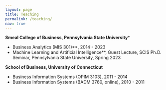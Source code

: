 ```yaml
---
layout: page
title: Teaching
permalink: /teaching/
nav: true
---
```



**Smeal College of Business, Pennsylvania State University***
- Business Analytics (MIS 301)**, 2014 - 2023
- Machine Learning and Artificial Intelligence**, Guest Lecture, SCIS Ph.D. Seminar, Pennsylvania State University, Spring 2023

**School of Business, University of Connecticut**
- Business Information Systems (OPIM 3103), 2011 - 2014
- Business Information Systems (BADM 3760, online), 2010 - 2011

